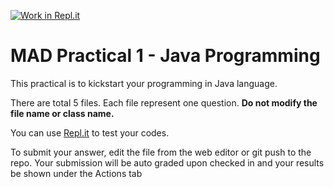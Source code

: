 [![Work in Repl.it](https://classroom.github.com/assets/work-in-replit-14baed9a392b3a25080506f3b7b6d57f295ec2978f6f33ec97e36a161684cbe9.svg)](https://classroom.github.com/online_ide?assignment_repo_id=4619197&assignment_repo_type=AssignmentRepo)
# MAD Practical 1 - Java Programming
This practical is to kickstart your programming in Java language.


There are total 5 files. Each file represent one question. 
**Do not modify the file name or class name.**

You can use [Repl.it](https://repl.it/languages/java10) to test your codes.

To submit your answer, edit the file from the web editor or git push to the repo.
Your submission will be auto graded upon checked in and your results be shown under the Actions tab

